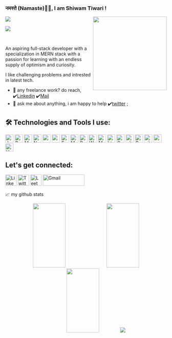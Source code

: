 ### नमस्ते (Namaste)🙏🏻, I am Shiwam Tiwari !
<img align='right' src="https://media.giphy.com/media/M9gbBd9nbDrOTu1Mqx/giphy.gif" width="230">
<img src="https://readme-typing-svg.herokuapp.com?lines=Full+Stack+Web+Developer;&center=true&width=400&height=50">

![](https://visitor-badge.glitch.me/badge?page_id=shiwam-C114.shiwam-C114)

<br />

An aspiring full-stack developer with a specialization in MERN stack with a passion for learning with an endless supply of optimism and curiosity.

I like challenging problems and intrested in latest tech.


- 💼 any freelance work? do reach, ✔️[Linkedin](https://www.linkedin.com/in/shiwam-tiwari-032905162/)
✔️[Mail](https://mail.google.com/mail/u/0/?view=cm&fs=1&to=zaqqst@gmail.com.com&su=SUBJECT&body=BODY&tf=1)
- 💬 ask me about anything, i am happy to help ✔️[twitter](https://twitter.com/Shiwam_c114) ;

## 🛠️ Technologies and Tools I use:

<p>
    <img alt="Javascript"
        src="https://img.shields.io/badge/JavaScript-323330?style=for-the-badge&logo=javascript&logoColor=F7DF1E"
        height="25px" />
    <img alt="React" src="https://img.shields.io/badge/React-20232A?style=for-the-badge&logo=react&logoColor=61DAFB"
        height="25px" />
    <img alt="MongoDB" src="https://img.shields.io/badge/-MongoDB-13aa52?style=flat-square&logo=mongodb&logoColor=white"
        height="25px" />
    <img alt="Nodejs"
        src="https://img.shields.io/badge/Node.js-339933?style=for-the-badge&logo=nodedotjs&logoColor=white"
        height="25px" />
    <img alt="npm" src="https://img.shields.io/badge/NPM-%23000000.svg?style=for-the-badge&logo=npm&logoColor=white"
        height="25px" />
    <img alt="redux" src="https://img.shields.io/badge/-Redux-764ABC?style=flat-square&logo=redux&logoColor=white"
        height="25px" />
    <img alt="Express"
        src="https://img.shields.io/badge/express.js-%23404d59.svg?style=for-the-badge&logo=express&logoColor=%2361DAFB"
        height="25px" />   
    <img alt="Material UI"
        src="https://img.shields.io/badge/Material--UI-0081CB?style=for-the-badge&logo=material-ui&logoColor=white"
        height="25px" />
    <img alt="Python" src="https://img.shields.io/badge/Python-14354C?style=for-the-badge&logo=python&logoColor=white"
        height="25px" />
    <img alt="Web API FastAPI"
        src="https://img.shields.io/badge/fastapi-109989?style=for-the-badge&logo=FASTAPI&logoColor=white"
        height="25px" />
    <img alt="Markdown"
        src="https://img.shields.io/badge/Markdown-000000?style=for-the-badge&logo=markdown&logoColor=white"
        height="25px" />
    <img alt="html5" src="https://img.shields.io/badge/HTML5-E34F26?style=for-the-badge&logo=html5&logoColor=white"
        height="25px" />
    <img alt="Css3" src="https://img.shields.io/badge/CSS3-1572B6?style=for-the-badge&logo=css3&logoColor=white"
        height="25px" />
    <img alt="git" src="https://img.shields.io/badge/-Git-F05032?style=flat-square&logo=git&logoColor=white"
        height="25px" />
    <img alt="Prettier"
        src="https://img.shields.io/badge/-Prettier-F7B93E?style=flat-square&logo=prettier&logoColor=white"
        height="25px" />
    <img alt="github actions"
        src="https://img.shields.io/badge/-Github_Actions-2088FF?style=flat-square&logo=github-actions&logoColor=white"
        height="25px" />
    <img alt="postman"
        src="https://img.shields.io/badge/Postman-FF6C37?style=for-the-badge&logo=Postman&logoColor=white"
        height="25px" />
    <img alt="Heroku" src="https://img.shields.io/badge/-Heroku-430098?style=flat-square&logo=heroku&logoColor=white"
        height="25px" />
</p>

## Let's get connected:

<p>
    <a href="https://www.linkedin.com/in/shiwam-tiwari-032905162/"><img alt="Linkedin"
            src="https://img.shields.io/badge/LinkedIn-0077B5?style=for-the-badge&logo=linkedin&logoColor=white?link=http://left&link=https://www.linkedin.com/in/shiwam-tiwari-032905162/"
            height="35px" /></a>
    <a href="https://twitter.com/Shiwam_c114"><img alt="Twitter"
            src="https://img.shields.io/badge/Twitter-1DA1F2?style=for-the-badge&logo=twitter&logoColor=white?link=http://left&link=https://twitter.com/Shiwam-c114"
            height="35px" /></a>
    <a href="https://leetcode.com/zaqqst/"><img alt="LeetCode"
            src="https://img.shields.io/badge/-LeetCode-FFA116?style=for-the-badge&logo=LeetCode&logoColor=black?link=http://left&link=https://leetcode.com/zaqqst/"
            height="35px" /></a>
        <a href="zaqqst@gmail.com"><img alt="Gmail"
            src="https://img.shields.io/badge/Gmail-D14836?style=for-the-badge&logo=gmail&logoColor=white?link=http://left&link=zaqqst@gmail.com"
            height="35px" width = "130px"/></a>
    
</p>

<!--END_SECTION:waka-->




📈 my github stats

<p align="center"> 
        <img height= "200px" width ="45%" src="https://github-readme-stats.vercel.app/api?username=shiwam-C114&theme=react&show_icons=true&include_all_commits=true" />
        <img height= "200px" width ="45%" src="https://github-readme-stats.vercel.app/api/top-langs/?username=shiwam-c114&theme=react&layout=compact" />
        <img height= "200px" width ="45%" src="https://github-readme-streak-stats.herokuapp.com/?user=shiwam-c114&theme=react&layout=compact" />
        <img src="https://activity-graph.herokuapp.com/graph?username=shiwam-C114&theme=react&layout=compact" />    
 </p>



